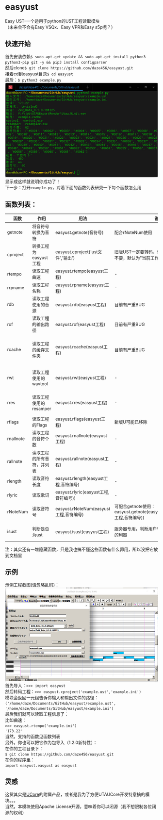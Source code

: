 # easyust
Easy UST-一个适用于python的UST工程读取模块  
（未来会不会有Easy VSQx、Easy VPR和Easy s5p呢？）
## 快速开始
首先安装依赖`$ sudo apt-get update && sudo apt-get install python3 python3-pip git -y && pip3 install configparser`  
然后clone`$ git clone https://github.com/daze456/easyust.git`  
接着cd到easyust目录`$ cd easyust`  
最后：`$ python3 example.py `  
![](/pic/pic01.jpg)  
显示成这样就说明你成功了！  
下一步：打开`example.py`，对着下面的函数列表研究一下每个函数怎么用
## 函数列表：
|函数|作用|用法|说明|返回值|
|---|---|----|---|-----|
|getnote|将音符号转换为音符|easyust.getnote(音符号)|配合rNoteNum使用|字符串：音符（如C3）|
|cproject|转换工程为easyust工程|easyust.cproject('ust文件','输出')|旧版UST一定要转码，否则不识别，输出可以不要，默认为"当前工作目录/temp.ini"|元组：('ust文件', 'outfile')|
|rtempo|读取工程曲速|easyust.rtempo(easyust工程)|-|字符串：曲速值|
|rrpname|读取工程名称|easyust.rpname(easyust工程)|-|字符串：名称|
|rdb|读取工程使用的音源|easyust.rdb(easyust工程)|目前有严重BUG|字符串：音源|
|rof|读取工程的输出路径|easyust.rof(easyust工程)|目前有严重BUG|字符串：输出路径|
|rcache|读取工程的缓存文件夹|easyust.rcache(easyust工程)|目前有严重BUG|字符串：缓存文件夹（通常为xxx.cache|
|rwt|读取工程使用的wavtool|easyust.rwt(easyust工程)|-|字符串：wavtool（通常为xxx.exe）|
|rres|读取工程使用的resamper|easyust.rres(easyust工程)|-|字符串：resamper（通常为xxx.exe）|
|rflags|读取工程的Flags|easyust.rflags(easyust工程)|新版U可能已移除|字符串：Flags|
|rnallnote|读取工程的音符个数|easyust.rnallnote(easyust工程)|-|字符串：音符个数|
|rallnote|读取工程的所有音符，并列表|easyust.rallnote(easyust工程)|-|列表：音符列表|
|rlength|读取音符长度|easyust.rlength(easyust工程,音符编号)|-|字符串：长度|
|rlyric|读取歌词|easyust.rlyric(easyust工程,音符编号))|-|字符串：歌词|
|rNoteNum|读取音符号|easyust.rNoteNum(easyust工程,音符编号)|可配合getnote使用：easyust.getnote(easyust.rNoteNum(easyust工程,音符编号))|字符串：音符号（如60）|
|isust|判断是否为ust|easyust.isust(easyust工程)|服务器专用，判断用户有没有上传非UST文件的利器|布尔值：是ust将返回True|

注：其实还有一堆隐藏函数，只是我也搞不懂这些函数有什么卵用，所以没把它放到文档里
## 示例
示例工程截图(请忽略乱码)：  
![](/pic/exampleproject.jpg)  
首先导入：`>>> import easyust`  
然后转码工程：`>>> easyust.cproject('example.ust','example.ini')`  
模块会返回一元组告诉你输入和输出文件的路径：`('/home/daze/Documents/GitHub/easyust/example.ust', '/home/daze/Documents/GitHub/easyust/example.ini')`  
最后我们就可以读取工程信息了：  
比如曲速：  
`>>> easyust.rtempo('example.ini')`  
`'173.22'`  
当然，支持的函数见函数列表  
另外，你也可以把它作为包导入（1.2.0新特性）：  
在你的工程目录下：  
`$ git clone https://github.com/daze456/easyust.git`  
在你的程序里：  
`import easyust.easyust as easyust`  
## 灵感
这货其实是[UCore](https://github.com/daze456/UCore)的附属产品，或者是我为了方便UTAUCore开发特意搞的模块。。。  
当然，本模块使用Apache License开源，意味着你可以闭源（我不想限制各位闭源的权利）